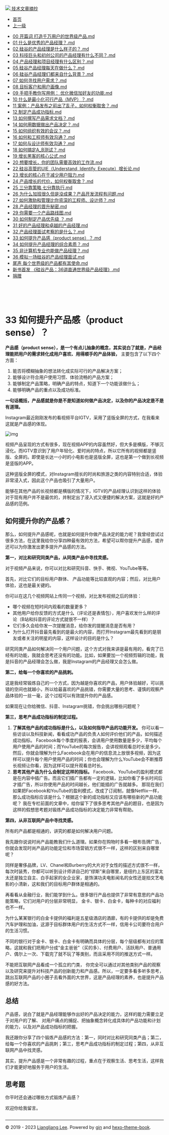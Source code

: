 <!DOCTYPE html>

<html xmlns="http://www.w3.org/1999/xhtml">
<head>
<head>
<meta content="text/html; charset=utf-8" http-equiv="Content-Type"/>
<meta content="width=device-width, initial-scale=1, maximum-scale=1.0, user-scalable=no" name="viewport"/>
<meta content="zh-cn" http-equiv="content-language"/>
<meta content="33 如何提升产品感（product sense）？" name="description"/>
<link href="/static/favicon.png" rel="icon"/>
<title>33 如何提升产品感（product sense）？ </title>
<link href="/static/index.css" rel="stylesheet"/>
<link href="/static/highlight.min.css" rel="stylesheet"/>
<script src="/static/highlight.min.js"></script>
<meta content="Hexo 4.2.0" name="generator"/>

</head>
<body>
<div class="book-container">
<div class="book-sidebar">
<div class="book-brand">
<a href="/">
<img src="/static/favicon.png"/>
<span>技术文章摘抄</span>
</a>
</div>
<div class="book-menu uncollapsible">
<ul class="uncollapsible">
<li><a class="current-tab" href="/">首页</a></li>
<li><a href="../">上一级</a></li>
</ul>
<ul class="uncollapsible">
<li>
<a class="menu-item" href="/%e4%b8%93%e6%a0%8f/%e7%a1%85%e8%b0%b7%e4%ba%a7%e5%93%81%e5%ae%9e%e6%88%9836%e8%ae%b2/00%20%e5%bc%80%e7%af%87%e8%af%8d%20%e6%89%93%e9%80%a0%e5%8d%83%e4%b8%87%e7%94%a8%e6%88%b7%e7%9a%84%e4%b8%96%e7%95%8c%e7%ba%a7%e4%ba%a7%e5%93%81.md" id="00 开篇词 打造千万用户的世界级产品.md">00 开篇词 打造千万用户的世界级产品.md</a>
</li>
<li>
<a class="menu-item" href="/%e4%b8%93%e6%a0%8f/%e7%a1%85%e8%b0%b7%e4%ba%a7%e5%93%81%e5%ae%9e%e6%88%9836%e8%ae%b2/01%20%e4%bb%80%e4%b9%88%e6%98%af%e4%bc%98%e7%a7%80%e7%9a%84%e4%ba%a7%e5%93%81%e7%bb%8f%e7%90%86%ef%bc%9f.md" id="01 什么是优秀的产品经理？.md">01 什么是优秀的产品经理？.md</a>
</li>
<li>
<a class="menu-item" href="/%e4%b8%93%e6%a0%8f/%e7%a1%85%e8%b0%b7%e4%ba%a7%e5%93%81%e5%ae%9e%e6%88%9836%e8%ae%b2/02%20%e7%a1%85%e8%b0%b7%e7%9a%84%e4%ba%a7%e5%93%81%e7%bb%8f%e7%90%86%e6%98%af%e4%bb%80%e4%b9%88%e6%a0%b7%e5%ad%90%e7%9a%84%ef%bc%9f.md" id="02 硅谷的产品经理是什么样子的？.md">02 硅谷的产品经理是什么样子的？.md</a>
</li>
<li>
<a class="menu-item" href="/%e4%b8%93%e6%a0%8f/%e7%a1%85%e8%b0%b7%e4%ba%a7%e5%93%81%e5%ae%9e%e6%88%9836%e8%ae%b2/03%20%e7%a7%91%e6%8a%80%e5%b7%a8%e5%a4%b4%e5%92%8c%e5%88%9d%e5%88%9b%e5%85%ac%e5%8f%b8%e7%9a%84%e4%ba%a7%e5%93%81%e7%bb%8f%e7%90%86%e6%9c%89%e4%bb%80%e4%b9%88%e4%b8%8d%e5%90%8c%ef%bc%9f.md" id="03 科技巨头和初创公司的产品经理有什么不同？.md">03 科技巨头和初创公司的产品经理有什么不同？.md</a>
</li>
<li>
<a class="menu-item" href="/%e4%b8%93%e6%a0%8f/%e7%a1%85%e8%b0%b7%e4%ba%a7%e5%93%81%e5%ae%9e%e6%88%9836%e8%ae%b2/04%20%e4%ba%a7%e5%93%81%e7%bb%8f%e7%90%86%e5%92%8c%e9%a1%b9%e7%9b%ae%e7%bb%8f%e7%90%86%e6%9c%89%e4%bb%80%e4%b9%88%e5%8c%ba%e5%88%ab%ef%bc%9f.md" id="04 产品经理和项目经理有什么区别？.md">04 产品经理和项目经理有什么区别？.md</a>
</li>
<li>
<a class="menu-item" href="/%e4%b8%93%e6%a0%8f/%e7%a1%85%e8%b0%b7%e4%ba%a7%e5%93%81%e5%ae%9e%e6%88%9836%e8%ae%b2/05%20%e7%a1%85%e8%b0%b7%e4%ba%a7%e5%93%81%e7%bb%8f%e7%90%86%e6%af%8f%e5%a4%a9%e5%9c%a8%e5%81%9a%e4%bb%80%e4%b9%88%ef%bc%9f.md" id="05 硅谷产品经理每天在做什么？.md">05 硅谷产品经理每天在做什么？.md</a>
</li>
<li>
<a class="menu-item" href="/%e4%b8%93%e6%a0%8f/%e7%a1%85%e8%b0%b7%e4%ba%a7%e5%93%81%e5%ae%9e%e6%88%9836%e8%ae%b2/06%20%e7%a1%85%e8%b0%b7%e4%ba%a7%e5%93%81%e7%bb%8f%e7%90%86%e4%bb%ac%e9%83%bd%e6%9d%a5%e8%87%aa%e4%bb%80%e4%b9%88%e8%83%8c%e6%99%af%ef%bc%9f.md" id="06 硅谷产品经理们都来自什么背景？.md">06 硅谷产品经理们都来自什么背景？.md</a>
</li>
<li>
<a class="menu-item" href="/%e4%b8%93%e6%a0%8f/%e7%a1%85%e8%b0%b7%e4%ba%a7%e5%93%81%e5%ae%9e%e6%88%9836%e8%ae%b2/07%20%e5%a6%82%e4%bd%95%e5%af%bb%e6%89%be%e7%94%a8%e6%88%b7%e9%9c%80%e6%b1%82%ef%bc%9f.md" id="07 如何寻找用户需求？.md">07 如何寻找用户需求？.md</a>
</li>
<li>
<a class="menu-item" href="/%e4%b8%93%e6%a0%8f/%e7%a1%85%e8%b0%b7%e4%ba%a7%e5%93%81%e5%ae%9e%e6%88%9836%e8%ae%b2/08%20%e7%9b%ae%e6%a0%87%e5%ae%a2%e6%88%b7%e5%92%8c%e7%94%a8%e6%88%b7%e7%94%bb%e5%83%8f.md" id="08 目标客户和用户画像.md">08 目标客户和用户画像.md</a>
</li>
<li>
<a class="menu-item" href="/%e4%b8%93%e6%a0%8f/%e7%a1%85%e8%b0%b7%e4%ba%a7%e5%93%81%e5%ae%9e%e6%88%9836%e8%ae%b2/09%20%e6%89%8b%e6%8a%8a%e6%89%8b%e6%95%99%e4%bd%a0%e5%86%99%e7%94%a8%e4%be%8b%ef%bc%9a%20%e4%bc%98%e5%8c%96%e5%be%ae%e4%bf%a1%e5%8a%a0%e5%a5%bd%e5%8f%8b%e7%9a%84%e5%8a%9f%e8%83%bd.md" id="09 手把手教你写用例： 优化微信加好友的功能.md">09 手把手教你写用例： 优化微信加好友的功能.md</a>
</li>
<li>
<a class="menu-item" href="/%e4%b8%93%e6%a0%8f/%e7%a1%85%e8%b0%b7%e4%ba%a7%e5%93%81%e5%ae%9e%e6%88%9836%e8%ae%b2/10%20%e4%bb%80%e4%b9%88%e6%98%af%e6%9c%80%e5%b0%8f%e5%8c%96%e5%8f%af%e8%a1%8c%e4%ba%a7%e5%93%81%ef%bc%88MVP%ef%bc%89%ef%bc%9f.md" id="10 什么是最小化可行产品（MVP）？.md">10 什么是最小化可行产品（MVP）？.md</a>
</li>
<li>
<a class="menu-item" href="/%e4%b8%93%e6%a0%8f/%e7%a1%85%e8%b0%b7%e4%ba%a7%e5%93%81%e5%ae%9e%e6%88%9836%e8%ae%b2/11%20%e6%a1%88%e4%be%8b%ef%bc%9a%e4%ba%a7%e5%93%81%e5%8f%91%e5%b8%83%e4%b9%8b%e5%89%8d%e5%87%ba%e4%ba%86%e4%b9%b1%e5%ad%90%ef%bc%8c%e5%a6%82%e4%bd%95%e6%9d%83%e8%a1%a1%e5%8f%96%e8%88%8d%ef%bc%9f.md" id="11 案例：产品发布之前出了乱子，如何权衡取舍？.md">11 案例：产品发布之前出了乱子，如何权衡取舍？.md</a>
</li>
<li>
<a class="menu-item" href="/%e4%b8%93%e6%a0%8f/%e7%a1%85%e8%b0%b7%e4%ba%a7%e5%93%81%e5%ae%9e%e6%88%9836%e8%ae%b2/12%20%e5%88%b6%e5%ae%9a%e4%ba%a7%e5%93%81%e6%88%90%e5%8a%9f%e6%8c%87%e6%a0%87.md" id="12 制定产品成功指标.md">12 制定产品成功指标.md</a>
</li>
<li>
<a class="menu-item" href="/%e4%b8%93%e6%a0%8f/%e7%a1%85%e8%b0%b7%e4%ba%a7%e5%93%81%e5%ae%9e%e6%88%9836%e8%ae%b2/13%20%e5%a6%82%e4%bd%95%e6%92%b0%e5%86%99%e4%ba%a7%e5%93%81%e9%9c%80%e6%b1%82%e6%96%87%e6%a1%a3%ef%bc%9f.md" id="13 如何撰写产品需求文档？.md">13 如何撰写产品需求文档？.md</a>
</li>
<li>
<a class="menu-item" href="/%e4%b8%93%e6%a0%8f/%e7%a1%85%e8%b0%b7%e4%ba%a7%e5%93%81%e5%ae%9e%e6%88%9836%e8%ae%b2/14%20%e5%a6%82%e4%bd%95%e7%94%a8%e6%95%b0%e6%8d%ae%e5%81%9a%e5%87%ba%e4%ba%a7%e5%93%81%e5%86%b3%e5%ae%9a%ef%bc%9f.md" id="14 如何用数据做出产品决定？.md">14 如何用数据做出产品决定？.md</a>
</li>
<li>
<a class="menu-item" href="/%e4%b8%93%e6%a0%8f/%e7%a1%85%e8%b0%b7%e4%ba%a7%e5%93%81%e5%ae%9e%e6%88%9836%e8%ae%b2/15%20%e5%a6%82%e4%bd%95%e7%bb%84%e7%bb%87%e6%9c%89%e6%95%88%e7%9a%84%e4%bc%9a%e8%ae%ae%ef%bc%9f.md" id="15 如何组织有效的会议？.md">15 如何组织有效的会议？.md</a>
</li>
<li>
<a class="menu-item" href="/%e4%b8%93%e6%a0%8f/%e7%a1%85%e8%b0%b7%e4%ba%a7%e5%93%81%e5%ae%9e%e6%88%9836%e8%ae%b2/16%20%e5%a6%82%e4%bd%95%e5%92%8c%e5%b7%a5%e7%a8%8b%e5%b8%88%e6%9c%89%e6%95%88%e6%b2%9f%e9%80%9a%ef%bc%9f.md" id="16 如何和工程师有效沟通？.md">16 如何和工程师有效沟通？.md</a>
</li>
<li>
<a class="menu-item" href="/%e4%b8%93%e6%a0%8f/%e7%a1%85%e8%b0%b7%e4%ba%a7%e5%93%81%e5%ae%9e%e6%88%9836%e8%ae%b2/17%20%e5%a6%82%e4%bd%95%e4%b8%8e%e8%ae%be%e8%ae%a1%e5%b8%88%e6%9c%89%e6%95%88%e6%b2%9f%e9%80%9a%ef%bc%9f.md" id="17 如何与设计师有效沟通？.md">17 如何与设计师有效沟通？.md</a>
</li>
<li>
<a class="menu-item" href="/%e4%b8%93%e6%a0%8f/%e7%a1%85%e8%b0%b7%e4%ba%a7%e5%93%81%e5%ae%9e%e6%88%9836%e8%ae%b2/18%20%e5%a6%82%e4%bd%95%e6%90%9e%e5%ae%9aA_B%e6%b5%8b%e8%af%95%ef%bc%9f.md" id="18 如何搞定A_B测试？.md">18 如何搞定A_B测试？.md</a>
</li>
<li>
<a class="menu-item" href="/%e4%b8%93%e6%a0%8f/%e7%a1%85%e8%b0%b7%e4%ba%a7%e5%93%81%e5%ae%9e%e6%88%9836%e8%ae%b2/19%20%e5%a2%9e%e9%95%bf%e9%bb%91%e5%ae%a2%e7%9a%84%e6%a0%b8%e5%bf%83%e5%85%ac%e5%bc%8f.md" id="19 增长黑客的核心公式.md">19 增长黑客的核心公式.md</a>
</li>
<li>
<a class="menu-item" href="/%e4%b8%93%e6%a0%8f/%e7%a1%85%e8%b0%b7%e4%ba%a7%e5%93%81%e5%ae%9e%e6%88%9836%e8%ae%b2/20%20%e6%83%b3%e8%a6%81%e5%a2%9e%e9%95%bf%ef%bc%8c%e4%bd%a0%e7%9a%84%e5%9b%a2%e9%98%9f%e9%9c%80%e8%a6%81%e9%ab%98%e6%95%88%e7%9a%84%e5%b7%a5%e4%bd%9c%e6%b5%81.md" id="20 想要增长，你的团队需要高效的工作流.md">20 想要增长，你的团队需要高效的工作流.md</a>
</li>
<li>
<a class="menu-item" href="/%e4%b8%93%e6%a0%8f/%e7%a1%85%e8%b0%b7%e4%ba%a7%e5%93%81%e5%ae%9e%e6%88%9836%e8%ae%b2/22%20%e7%a1%85%e8%b0%b7%e9%ab%98%e7%ae%a1%e7%9a%84UIE%ef%bc%88Understand,%20Identify,%20Execute%ef%bc%89%e5%a2%9e%e9%95%bf%e8%ae%ba.md" id="22 硅谷高管的UIE（Understand, Identify, Execute）增长论.md">22 硅谷高管的UIE（Understand, Identify, Execute）增长论.md</a>
</li>
<li>
<a class="menu-item" href="/%e4%b8%93%e6%a0%8f/%e7%a1%85%e8%b0%b7%e4%ba%a7%e5%93%81%e5%ae%9e%e6%88%9836%e8%ae%b2/23%20%e5%a2%9e%e9%95%bf%e7%9a%84%e6%a0%b8%e5%bf%83%e5%9c%a8%e4%ba%8e%e5%87%8f%e5%b0%91%e7%94%a8%e6%88%b7%e9%98%bb%e5%8a%9b.md" id="23 增长的核心在于减少用户阻力.md">23 增长的核心在于减少用户阻力.md</a>
</li>
<li>
<a class="menu-item" href="/%e4%b8%93%e6%a0%8f/%e7%a1%85%e8%b0%b7%e4%ba%a7%e5%93%81%e5%ae%9e%e6%88%9836%e8%ae%b2/24%20%e4%ba%a7%e5%93%81%e5%a2%9e%e9%95%bf%e7%9a%84%e4%bb%a3%e4%bb%b7%ef%bc%8c%e5%a6%82%e4%bd%95%e6%9d%83%e8%a1%a1%e5%8f%96%e8%88%8d%ef%bc%9f.md" id="24 产品增长的代价，如何权衡取舍？.md">24 产品增长的代价，如何权衡取舍？.md</a>
</li>
<li>
<a class="menu-item" href="/%e4%b8%93%e6%a0%8f/%e7%a1%85%e8%b0%b7%e4%ba%a7%e5%93%81%e5%ae%9e%e6%88%9836%e8%ae%b2/25%20%e4%b8%89%e5%88%86%e9%9d%a0%e7%ad%96%e7%95%a5%20%e4%b8%83%e5%88%86%e9%9d%a0%e6%89%a7%e8%a1%8c.md" id="25 三分靠策略 七分靠执行.md">25 三分靠策略 七分靠执行.md</a>
</li>
<li>
<a class="menu-item" href="/%e4%b8%93%e6%a0%8f/%e7%a1%85%e8%b0%b7%e4%ba%a7%e5%93%81%e5%ae%9e%e6%88%9836%e8%ae%b2/26%20%e4%b8%ba%e4%bb%80%e4%b9%88%e5%8a%a0%e7%8f%ad%e5%be%88%e4%b9%85%e4%bd%86%e6%98%af%e6%b2%a1%e6%88%90%e6%9e%9c%ef%bc%9f%e4%ba%a7%e5%93%81%e5%bc%80%e5%8f%91%e6%b5%81%e7%a8%8b%e6%9c%89%e9%97%ae%e9%a2%98.md" id="26 为什么加班很久但是没成果？产品开发流程有问题.md">26 为什么加班很久但是没成果？产品开发流程有问题.md</a>
</li>
<li>
<a class="menu-item" href="/%e4%b8%93%e6%a0%8f/%e7%a1%85%e8%b0%b7%e4%ba%a7%e5%93%81%e5%ae%9e%e6%88%9836%e8%ae%b2/27%20%e5%a6%82%e4%bd%95%e6%bf%80%e5%8a%b1%e5%92%8c%e7%ae%a1%e7%90%86%e6%af%94%e4%bd%a0%e8%b5%84%e6%b7%b1%e7%9a%84%e5%b7%a5%e7%a8%8b%e5%b8%88%e3%80%81%e8%ae%be%e8%ae%a1%e5%b8%88%ef%bc%9f.md" id="27 如何激励和管理比你资深的工程师、设计师？.md">27 如何激励和管理比你资深的工程师、设计师？.md</a>
</li>
<li>
<a class="menu-item" href="/%e4%b8%93%e6%a0%8f/%e7%a1%85%e8%b0%b7%e4%ba%a7%e5%93%81%e5%ae%9e%e6%88%9836%e8%ae%b2/28%20%e4%ba%a7%e5%93%81%e7%bb%8f%e7%90%86%e7%9a%84%e6%99%8b%e5%8d%87%e7%a7%98%e5%af%86.md" id="28 产品经理的晋升秘密.md">28 产品经理的晋升秘密.md</a>
</li>
<li>
<a class="menu-item" href="/%e4%b8%93%e6%a0%8f/%e7%a1%85%e8%b0%b7%e4%ba%a7%e5%93%81%e5%ae%9e%e6%88%9836%e8%ae%b2/29%20%e4%bd%a0%e9%9c%80%e8%a6%81%e4%b8%80%e4%b8%aa%e4%ba%a7%e5%93%81%e8%b7%af%e7%ba%bf%e5%9b%be.md" id="29 你需要一个产品路线图.md">29 你需要一个产品路线图.md</a>
</li>
<li>
<a class="menu-item" href="/%e4%b8%93%e6%a0%8f/%e7%a1%85%e8%b0%b7%e4%ba%a7%e5%93%81%e5%ae%9e%e6%88%9836%e8%ae%b2/30%20%e5%a6%82%e4%bd%95%e5%88%b6%e5%ae%9a%e4%ba%a7%e5%93%81%e4%bc%98%e5%85%88%e7%ba%a7%20%ef%bc%9f.md" id="30 如何制定产品优先级 ？.md">30 如何制定产品优先级 ？.md</a>
</li>
<li>
<a class="menu-item" href="/%e4%b8%93%e6%a0%8f/%e7%a1%85%e8%b0%b7%e4%ba%a7%e5%93%81%e5%ae%9e%e6%88%9836%e8%ae%b2/31%20%e5%a5%bd%e7%9a%84%e4%ba%a7%e5%93%81%e7%bb%8f%e7%90%86%e5%92%8c%e5%8d%93%e8%b6%8a%e7%9a%84%e4%ba%a7%e5%93%81%e7%bb%8f%e7%90%86.md" id="31 好的产品经理和卓越的产品经理.md">31 好的产品经理和卓越的产品经理.md</a>
</li>
<li>
<a class="menu-item" href="/%e4%b8%93%e6%a0%8f/%e7%a1%85%e8%b0%b7%e4%ba%a7%e5%93%81%e5%ae%9e%e6%88%9836%e8%ae%b2/32%20%e4%ba%a7%e5%93%81%e7%bb%8f%e7%90%86%e9%9d%a2%e8%af%95%e8%80%83%e5%af%9f%e7%9a%84%e6%98%af%e4%bb%80%e4%b9%88%ef%bc%9f.md" id="32 产品经理面试考察的是什么？.md">32 产品经理面试考察的是什么？.md</a>
</li>
<li>
<a class="menu-item" href="/%e4%b8%93%e6%a0%8f/%e7%a1%85%e8%b0%b7%e4%ba%a7%e5%93%81%e5%ae%9e%e6%88%9836%e8%ae%b2/33%20%e5%a6%82%e4%bd%95%e6%8f%90%e5%8d%87%e4%ba%a7%e5%93%81%e6%84%9f%ef%bc%88product%20sense%ef%bc%89%ef%bc%9f.md" id="33 如何提升产品感（product sense）？.md">33 如何提升产品感（product sense）？.md</a>
</li>
<li>
<a class="menu-item" href="/%e4%b8%93%e6%a0%8f/%e7%a1%85%e8%b0%b7%e4%ba%a7%e5%93%81%e5%ae%9e%e6%88%9836%e8%ae%b2/34%20%e5%a6%82%e4%bd%95%e6%8f%90%e5%8d%87%e4%ba%a7%e5%93%81%e7%bb%8f%e7%90%86%e7%9a%84%e7%bb%bc%e5%90%88%e7%b4%a0%e8%b4%a8%ef%bc%9f.md" id="34 如何提升产品经理的综合素质？.md">34 如何提升产品经理的综合素质？.md</a>
</li>
<li>
<a class="menu-item" href="/%e4%b8%93%e6%a0%8f/%e7%a1%85%e8%b0%b7%e4%ba%a7%e5%93%81%e5%ae%9e%e6%88%9836%e8%ae%b2/35%20%e9%9d%9e%e8%ae%a1%e7%ae%97%e6%9c%ba%e4%b8%93%e4%b8%9a%e4%b9%9f%e8%83%bd%e5%81%9a%e4%ba%a7%e5%93%81%e7%bb%8f%e7%90%86%ef%bc%9f.md" id="35 非计算机专业也能做产品经理？.md">35 非计算机专业也能做产品经理？.md</a>
</li>
<li>
<a class="menu-item" href="/%e4%b8%93%e6%a0%8f/%e7%a1%85%e8%b0%b7%e4%ba%a7%e5%93%81%e5%ae%9e%e6%88%9836%e8%ae%b2/36%20%e6%a8%a1%e6%8b%9f%e4%b8%80%e5%9c%ba%e7%a1%85%e8%b0%b7%e7%9a%84%e4%ba%a7%e5%93%81%e7%bb%8f%e7%90%86%e9%9d%a2%e8%af%95.md" id="36 模拟一场硅谷的产品经理面试.md">36 模拟一场硅谷的产品经理面试.md</a>
</li>
<li>
<a class="menu-item" href="/%e4%b8%93%e6%a0%8f/%e7%a1%85%e8%b0%b7%e4%ba%a7%e5%93%81%e5%ae%9e%e6%88%9836%e8%ae%b2/%e5%b0%be%e5%a3%b0%20%e6%af%8f%e4%b8%aa%e4%b8%96%e7%95%8c%e7%ba%a7%e7%9a%84%e4%ba%a7%e5%93%81%e9%83%bd%e6%9c%89%e5%85%b6%e4%bd%bf%e5%91%bd.md" id="尾声 每个世界级的产品都有其使命.md">尾声 每个世界级的产品都有其使命.md</a>
</li>
<li>
<a class="menu-item" href="/%e4%b8%93%e6%a0%8f/%e7%a1%85%e8%b0%b7%e4%ba%a7%e5%93%81%e5%ae%9e%e6%88%9836%e8%ae%b2/%e6%96%b0%e4%b9%a6%e9%a6%96%e5%8f%91%20%e3%80%8a%e7%a1%85%e8%b0%b7%e4%ba%a7%e5%93%81%ef%bc%9a36%e8%ae%b2%e7%9b%b4%e9%80%9a%e4%b8%96%e7%95%8c%e7%ba%a7%e4%ba%a7%e5%93%81%e7%bb%8f%e7%90%86%e3%80%8b.md" id="新书首发 《硅谷产品：36讲直通世界级产品经理》.md">新书首发 《硅谷产品：36讲直通世界级产品经理》.md</a>
</li>
<li><a href="/assets/捐赠.md">捐赠</a></li>
</ul>
</div>
</div>
<div class="sidebar-toggle" onclick="sidebar_toggle()" onmouseleave="remove_inner()" onmouseover="add_inner()">
<div class="sidebar-toggle-inner"></div>
</div>
<div class="off-canvas-content">
<div class="columns">
<div class="column col-12 col-lg-12">
<div class="book-navbar">
<header class="navbar">
<section class="navbar-section">
<a onclick="open_sidebar()">
<i class="icon icon-menu"></i>
</a>
</section>
</header>
</div>
<div class="book-content" style="max-width: 960px; margin: 0 auto;
    overflow-x: auto;
    overflow-y: hidden;">
<div class="book-post">

<p align="center" id="tip"></p>
<h1 class="title" data-id="33 如何提升产品感（product sense）？" id="title">33 如何提升产品感（product sense）？</h1>
<div><p><strong>产品感（product sense），是一个有点儿抽象的概念，其实说白了就是，产品经理能把用户的需求转化成用户喜欢、用得顺手的产品体验，</strong> 主要包含了以下四个方面：</p>
<ol>
<li>能否将模糊抽象的想法转化成实际可行的产品解决方案；</li>
<li>能够设计符合用户使用习惯、体验流畅的产品方案；</li>
<li>能够制定产品策略，明确产品的特点，知道下一个功能该做什么；</li>
<li>能够明确产品的重点以及成功标准。</li>
</ol>
<p><strong>一句话概括，产品感就是你是不是知道如何做产品决定，以及你的产品决定是不是有道理。</strong></p>
<p>Instagram最近刚刚发布的看视频平台IGTV，采用了竖版全屏的方式，在我看来这就是产品感的体现。</p>
<p><img alt="img" src="assets/e138a2c49b7b25e74fefec920d207b43.png"/></p>
<p>视频产品呈现的方式有很多，现在视频APP的内容虽然好，但大多是横版，不够沉浸化。而IGTV意识到了用户年轻化、爱时尚的特点，所以它所有的视频都是竖版、全屏的。即使是长达一小时的小电影也是竖版全屏，这也是第一个做到长视频是竖版的APP。</p>
<p>这种竖版全屏的模式，对Instagram擅长的时尚和旅游之类的内容特别合适，体验非常浸入式，因此这个产品也吸引了大量用户。</p>
<p>能够在其他产品的长视频都是横版的情况下，IGTV的产品经理认识到这样的体验对于现有用户并不是最优的，并制定出了浸入式又便捷的解决方案，这就是好的产品感的范例。</p>
<h2 id="如何提升你的产品感">如何提升你的产品感？</h2>
<p>那么，如何提升产品感呢，也就是如何提升你做产品决定的能力呢？我曾经尝试过很多方法，在这里我给你分享四种最有效的方法，希望可以帮你提升产品感，或许还可以为你激发出更多提升产品感的方法。</p>
<p><strong>第一，对比和研究同类产品，从同类产品中寻找灵感。</strong></p>
<p>对于视频产品来说，你可以对比和研究抖音、快手、微视、YouTube等等。</p>
<p>首先，对比它们的目标用户群体、 产品功能等比较直观的内容；然后，对比用户体验，这也是最关键的。</p>
<p>你可以在这几个视频网站上传同一个视频，对比发布视频之后的体验：</p>
<ul>
<li>哪个视频在短时间内观看的数量更多？</li>
<li>其他用户给你反馈的方式是什么（评论还是表情包），用户喜欢发什么样的评论（B站和抖音的评论方式就很不一样）？</li>
<li>它们多久会给你发一次提醒消息，给你发的提醒消息是否有用？</li>
<li>为什么打开抖音最先看到的是最火的内容，而打开Instagram最先看到的是朋友或者关注的明星的内容，这样设计的目的是什么？</li>
</ul>
<p>研究同类产品如何解决同一个用户问题，这个方式对我来讲是最有用的，看完了已经有的功能，我就会思考还没有的功能。比如，如果要加一个视频剪辑的功能，我是抖音的产品经理会怎么做，我是Instagram的产品经理又会怎么做。</p>
<p><strong>第二，给每一个你喜欢的产品挑刺。</strong></p>
<p>这是我经常锻炼自己的一个方式，因为越是你喜欢的产品，用户体验越好，可以挑错的空间也就越小，所以给最喜欢的产品挑错，你需要大量的思考、谨慎的观察产品体验的一丝一毫，这个过程可以有效提升你的产品感。</p>
<p>如果现在让你给微信、抖音、Instagram挑错，你会挑出哪些问题呢？</p>
<p><strong>第三，思考产品成功指标的制定过程。</strong></p>
<ol>
<li><strong>了解其他产品的成功指标是什么，以及如何指导产品的功能开发。</strong> 你可以看一些访谈以及科技新闻，看看成功产品的负责人如何评价他们的产品，如何描述成功指标。
Facebook每个季度的报表，会讲用户使用数量是多少，平均每个用户使用产品的时间；而YouTube的每次报告，会讲视频观看总时长是多少。
然后，你就会理解为什么Facebook会在用户的信息流上放很多视频，因为这样可以提升每个用户使用产品的时间；你也会理解为什么YouTube会不断推荐长视频让你看，因为这样可以提升观看总时长。</li>
<li><strong>思考其他产品为什么会制定这样的指标。</strong> Facebook、YouTube的盈利模式都是在内容中插广告。而且它们插广告都有一定的逻辑，比如你看了多长时间后才插广告，所以你使用产品的时间越长，他们能插的广告就越多。
那现在我们如果把Facebook和YouTube的盈利模式，改成了订阅制，就像Netflix一样， 那么成功指标应该是什么？根据这个新的成功指标又应该有哪些新的产品功能呢？
我在专栏前面的文章中，给你留下了很多思考其他产品的题目，也是因为这样的假想思考题对锻炼产品成功指标的决定能力非常有帮助。</li>
</ol>
<p><strong>第四，从非互联网产品中寻找灵感。</strong></p>
<p>所有的产品都是相通的，讲究的都是如何解决用户问题。</p>
<p>我先跟你说说时尚产品能教我们什么道理。如果你在购物时多看一眼布告牌广告，你就会发现时尚产品的功能定位和市场营销方式很不一样，这样的区别来自哪里呢？</p>
<p>同样是奢侈品牌，LV、Chanel和Burberry的大片对于女性的描述方式很不一样， 每次时装秀，你都可以听到设计师讲自己的“缪斯”来自哪里，是纽约上东区的富太太还是独立自主、白手起家的女企业家，是饰演功夫电影闻名的女性还是拍文艺电影的小清新，这和我们的目标用户群体是相通的。</p>
<p>再看看从金融行业，我们能学到什么。很多银行产品也提供了非常有意思的产品功能策略，它们对用户的分层非常明显， 金卡、银卡、白金卡，每种卡的对应福利也不一样。</p>
<p>为什么某某银行的白金卡提供的福利是五星级酒店的酒廊，有的卡提供的却是免费汽车护理和加油，这源于目标群体用户的生活方式不一样，信用卡公司要符合用户的生活习惯。</p>
<p>不同的银行对于金卡、银卡、白金卡有明确而具体的分层，每个层级都有对应的策略，这就和我们把用户分成“金主爸爸”（买的多）、付费用户、活跃用户、普通用户、偶尔上一次、下载完了就不玩了等类别，而且采用不同的推送方式一样。</p>
<p>不能把互联网产品看成一个孤立的门类， 你完全可以通过对其他类别产品的观察以及研究来提升对科技产品的创新能力和产品感。所以，一定要多看多听多思考，跳出互联网产品的小圈子去看外面的大世界，这是产品经理的素养，也是提升产品感的好方法。</p>
<h2 id="总结">总结</h2>
<p>产品感，说白了就是产品经理能够作出好的产品决定的能力，这样的能力需要立足于对用户的了解、 对用户痛点的捕捉、把抽象概念转化成具体的产品功能和计划的能力，以及对产品成功指标的把握。</p>
<p>我还跟你分享了四个锻炼产品感的方法：第一，同时对比和研究同类产品；第二，给每一个你喜欢的产品挑刺；第三，思考产品成功指标的制定过程；第四，从非互联网产品中找灵感。</p>
<p>其实，提升产品感是一个非常有趣的过程，重点在于观察生活、思考生活，这样我们才能更好地服务于用户的生活。</p>
<h2 id="思考题">思考题</h2>
<p>你平时还会通过哪些方式锻炼产品感？</p>
<p>欢迎你给我留言。</p>
</div>
</div>
<div>
<div id="prePage" style="float: left">
</div>
<div id="nextPage" style="float: right">
</div>
</div>
</div>
</div>
</div>
<div class="copyright">
<hr/>
<p>© 2019 - 2023 <a href="/cdn-cgi/l/email-protection#462a2a2a7f727777767106212b272f2a6825292b" target="_blank">Liangliang Lee</a>.
                    Powered by <a href="https://github.com/gin-gonic/gin" target="_blank">gin</a> and <a href="https://github.com/kaiiiz/hexo-theme-book" target="_blank">hexo-theme-book</a>.</p>
</div>
</div>
<a class="off-canvas-overlay" onclick="hide_canvas()"></a>
</div>
<script>(function(){function c(){var b=a.contentDocument||a.contentWindow.document;if(b){var d=b.createElement('script');d.innerHTML="window.__CF$cv$params={r:'8f0dc40fbfe2dd62',t:'MTczNDAwNzA0Ny4wMDAwMDA='};var a=document.createElement('script');a.nonce='';a.src='/cdn-cgi/challenge-platform/scripts/jsd/main.js';document.getElementsByTagName('head')[0].appendChild(a);";b.getElementsByTagName('head')[0].appendChild(d)}}if(document.body){var a=document.createElement('iframe');a.height=1;a.width=1;a.style.position='absolute';a.style.top=0;a.style.left=0;a.style.border='none';a.style.visibility='hidden';document.body.appendChild(a);if('loading'!==document.readyState)c();else if(window.addEventListener)document.addEventListener('DOMContentLoaded',c);else{var e=document.onreadystatechange||function(){};document.onreadystatechange=function(b){e(b);'loading'!==document.readyState&&(document.onreadystatechange=e,c())}}}})();</script></body>

<script src="/static/index.js"></script>
</head></html>